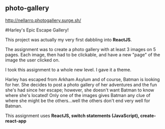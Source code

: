 ## photo-gallery
http://nellarro.photogallery.surge.sh/

#Harley's Epic Escape Gallery!

This project was actually my very first dabbling into **ReactJS**.

The assignment was to create a photo gallery with at least 3 images on 5 pages. Each image, then had to be clickable, and have a new "page" of the image the user clicked on. 

I took this assignment to a whole new level. I gave it a theme. 

Harley has escaped from Arkham Asylum and of course, Batman is looking for her. She decides to post a photo gallery of her adventures and the fun she's had since her escape; however, she doesn't want Batman to know where she's located! Only one of the images gives Batman any clue of where she might be the others...well the others don't end very well for Batman. 

This assignment uses **ReactJS, switch statements (JavaScript), create-react-app**
